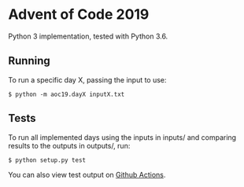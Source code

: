 # Advent of Code 2019
Python 3 implementation, tested with Python 3.6.

## Running
To run a specific day X, passing the input to use:

  `$ python -m aoc19.dayX inputX.txt`


## Tests
To run all implemented days using the inputs in inputs/ and comparing results to
the outputs in outputs/, run:

  `$ python setup.py test`

You can also view test output on
[Github Actions](https://github.com/dainnilsson/adventofcode-2019/actions).
